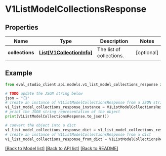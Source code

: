 # V1ListModelCollectionsResponse


## Properties

Name | Type | Description | Notes
------------ | ------------- | ------------- | -------------
**collections** | [**List[V1CollectionInfo]**](V1CollectionInfo.md) | The list of collections. | [optional] 

## Example

```python
from eval_studio_client.api.models.v1_list_model_collections_response import V1ListModelCollectionsResponse

# TODO update the JSON string below
json = "{}"
# create an instance of V1ListModelCollectionsResponse from a JSON string
v1_list_model_collections_response_instance = V1ListModelCollectionsResponse.from_json(json)
# print the JSON string representation of the object
print(V1ListModelCollectionsResponse.to_json())

# convert the object into a dict
v1_list_model_collections_response_dict = v1_list_model_collections_response_instance.to_dict()
# create an instance of V1ListModelCollectionsResponse from a dict
v1_list_model_collections_response_from_dict = V1ListModelCollectionsResponse.from_dict(v1_list_model_collections_response_dict)
```
[[Back to Model list]](../README.md#documentation-for-models) [[Back to API list]](../README.md#documentation-for-api-endpoints) [[Back to README]](../README.md)


